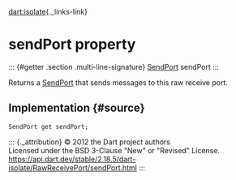 [dart:isolate](../../dart-isolate/dart-isolate-library){._links-link}

sendPort property
=================

::: {#getter .section .multi-line-signature}
[SendPort](../sendport-class) sendPort
:::

Returns a [SendPort](../sendport-class) that sends messages to this raw
receive port.

Implementation {#source}
--------------

``` {.language-dart data-language="dart"}
SendPort get sendPort;
```

::: {._attribution}
© 2012 the Dart project authors\
Licensed under the BSD 3-Clause \"New\" or \"Revised\" License.\
<https://api.dart.dev/stable/2.18.5/dart-isolate/RawReceivePort/sendPort.html>
:::
